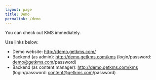 ```yaml
---
layout: page
title: Demo
permalink: /demo
---
```

You can check out KMS immediately.

Use links below:
* Demo website: http://demo.getkms.com/
* Backend (as admin):  http://demo.getkms.com/kms (login/password: demo@getkms.com/password)
* Backend (as content manager):  http://demo.getkms.com/kms (login/password: content@getkms.com/password)
